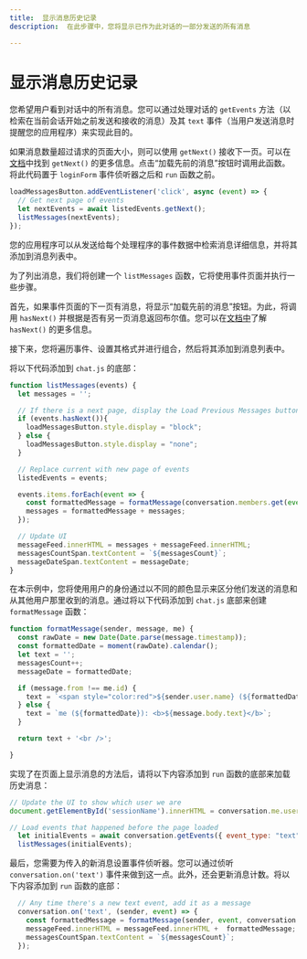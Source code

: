 ```yaml
---
title:  显示消息历史记录
description:  在此步骤中，您将显示已作为此对话的一部分发送的所有消息

---
```


显示消息历史记录
========

您希望用户看到对话中的所有消息。您可以通过处理对话的 `getEvents` 方法（以检索在当前会话开始之前发送和接收的消息）及其 `text` 事件（当用户发送消息时提醒您的应用程序）来实现此目的。

如果消息数量超过请求的页面大小，则可以使用 `getNext()` 接收下一页。可以在[文档](https://developer.nexmo.com/sdk/stitch/javascript/EventsPage.html#getNext)中找到 `getNext()` 的更多信息。点击“加载先前的消息”按钮时调用此函数。将此代码置于 `loginForm` 事件侦听器之后和 `run` 函数之前。

```javascript
loadMessagesButton.addEventListener('click', async (event) => {
  // Get next page of events
  let nextEvents = await listedEvents.getNext();
  listMessages(nextEvents);
});
```

您的应用程序可以从发送给每个处理程序的事件数据中检索消息详细信息，并将其添加到消息列表中。

为了列出消息，我们将创建一个 `listMessages` 函数，它将使用事件页面并执行一些步骤。

首先，如果事件页面的下一页有消息，将显示“加载先前的消息”按钮。为此，将调用 `hasNext()` 并根据是否有另一页消息返回布尔值。您可以在[文档中](https://developer.nexmo.com/sdk/stitch/javascript/EventsPage.html#hasNext)了解 `hasNext()` 的更多信息。

接下来，您将遍历事件、设置其格式并进行组合，然后将其添加到消息列表中。

将以下代码添加到 `chat.js` 的底部：

```javascript
function listMessages(events) {
  let messages = '';

  // If there is a next page, display the Load Previous Messages button
  if (events.hasNext()){
    loadMessagesButton.style.display = "block";
  } else {
    loadMessagesButton.style.display = "none";
  }

  // Replace current with new page of events
  listedEvents = events;

  events.items.forEach(event => {
    const formattedMessage = formatMessage(conversation.members.get(event.from), event, conversation.me);
    messages = formattedMessage + messages;
  });

  // Update UI
  messageFeed.innerHTML = messages + messageFeed.innerHTML;
  messagesCountSpan.textContent = `${messagesCount}`;
  messageDateSpan.textContent = messageDate;
}
```

在本示例中，您将使用用户的身份通过以不同的颜色显示来区分他们发送的消息和从其他用户那里收到的消息。通过将以下代码添加到 `chat.js` 底部来创建 `formatMessage` 函数：

```javascript
function formatMessage(sender, message, me) {
  const rawDate = new Date(Date.parse(message.timestamp));
  const formattedDate = moment(rawDate).calendar();
  let text = '';
  messagesCount++;
  messageDate = formattedDate;

  if (message.from !== me.id) {
    text = `<span style="color:red">${sender.user.name} (${formattedDate}): <b>${message.body.text}</b></span>`;
  } else {
    text = `me (${formattedDate}): <b>${message.body.text}</b>`;
  }

  return text + '<br />';

}
```

实现了在页面上显示消息的方法后，请将以下内容添加到 `run` 函数的底部来加载历史消息：

```javascript
// Update the UI to show which user we are
document.getElementById('sessionName').innerHTML = conversation.me.user.name + "'s messages"

// Load events that happened before the page loaded
  let initialEvents = await conversation.getEvents({ event_type: "text", page_size: 10, order:"desc" });
  listMessages(initialEvents);

```

最后，您需要为传入的新消息设置事件侦听器。您可以通过侦听 `conversation.on('text')` 事件来做到这一点。此外，还会更新消息计数。将以下内容添加到 `run` 函数的底部：

```javascript
  // Any time there's a new text event, add it as a message
  conversation.on('text', (sender, event) => {
    const formattedMessage = formatMessage(sender, event, conversation.me);
    messageFeed.innerHTML = messageFeed.innerHTML +  formattedMessage;
    messagesCountSpan.textContent = `${messagesCount}`;
  });
```

